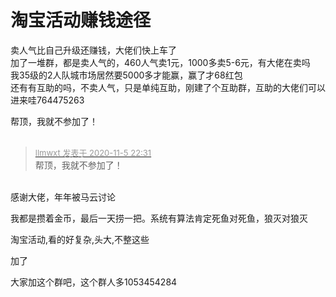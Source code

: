 # 淘宝活动赚钱途径


卖人气比自己升级还赚钱，大佬们快上车了<br />
加了一堆群，都是卖人气的，460人气卖1元，1000多卖5-6元，有大佬在卖吗<br />
我35级的2人队城市场居然要5000多才能赢，赢了才68红包<img src="static/image/smiley/yct/014.gif" smilieid="45" border="0" alt="" /><br />
还有有互助的吗，不卖人气，只是单纯互助，刚建了个互助群，互助的大佬们可以进来哇764475263<img src="static/image/smiley/default/lol.gif" smilieid="12" border="0" alt="" /><br />


帮顶，我就不参加了！<br />
<br />
<img src="static/image/smiley/default/lol.gif" smilieid="12" border="0" alt="" /><img src="static/image/smiley/default/lol.gif" smilieid="12" border="0" alt="" /><img src="static/image/smiley/default/lol.gif" smilieid="12" border="0" alt="" />

<div class="quote"><blockquote><font size="2"><a href="https://www.hostloc.com/forum.php?mod=redirect&amp;goto=findpost&amp;pid=9409160&amp;ptid=763007" target="_blank"><font color="#999999">llmwxt 发表于 2020-11-5 22:31</font></a></font><br />
帮顶，我就不参加了！</blockquote></div><br />
感谢大佬，年年被马云讨论<img src="static/image/smiley/yct/016.gif" smilieid="51" border="0" alt="" />

我都是攒着金币，最后一天捞一把。系统有算法肯定死鱼对死鱼，狼灭对狼灭

淘宝活动,看的好复杂,头大,不整这些<img src="static/image/smiley/default/lol.gif" smilieid="12" border="0" alt="" />

加了

<img src="static/image/smiley/default/lol.gif" smilieid="12" border="0" alt="" />大家加这个群吧，这个群人多1053454284
